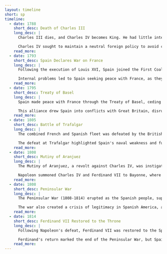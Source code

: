 ```yaml
---
layout: timeline
short: sp
timeline:
  - date: 1788
    short_desc: Death of Charles III
    long_desc: |
      Charles III dies, and Charles IV becomes King. He had little interest in government affairs, leaving them to his wife, Maria Luisa of Parma, and his prime minister, Manuel Godoy.

      Charles IV sought to maintain a neutral foreign policy to avoid conflict with Revolutionary France.
    read_more:
  - date: 1793
    short_desc: Spain Declares War on France
    long_desc: |
      Following the execution of Louis XVI, Spain joined the First Coalition against Revolutionary France. The war was a disaster for Spain, and its forces were pushed back across the Pyrenees.

      Internal problems led to Spain seeking peace with France, as they were concerned with maintaining its colonies.
    read_more:
  - date: 1795
    short_desc: Treaty of Basel
    long_desc: |
      Spain made peace with France through the Treaty of Basel, ceding territory on Hispaniola to France. Spain became allied with France against Great Britain.

      This alliance drew Spain into conflicts with Great Britain, disrupting its maritime trade and straining its economy.
    read_more:
  - date: 1805
    short_desc: Battle of Trafalgar
    long_desc: |
      The combined French and Spanish fleet was defeated by the British at the Battle of Trafalgar. This defeat destroyed much of the Spanish navy and disrupted communications with its American colonies.

      The defeat at Trafalgar highlighted Spain's naval weakness and further weakened its ability to control its empire.
    read_more:
  - date: 1808
    short_desc: Mutiny of Aranjuez
    long_desc: |
      The Mutiny of Aranjuez, a revolt against Charles IV, was instigated by supporters of Ferdinand VII. Charles IV was forced to abdicate in favor of his son Ferdinand VII, but Napoleon saw this as an opportunity to intervene.

      Napoleon summoned Charles IV and Ferdinand VII to Bayonne, where he pressured them both to abdicate and installed his brother Joseph Bonaparte as King of Spain.
    read_more:
  - date: 1808
    short_desc: Peninsular War
    long_desc: |
      The Peninsular War (1808-1814) erupted as the Spanish people, supported by British forces, resisted French occupation. This conflict was long and bloody, devastating Spain.

      The war also created a crisis of legitimacy in Spanish America, as colonies questioned the authority of Joseph Bonaparte's government and began to form their own juntas.
    read_more:
  - date: 1814
    short_desc: Ferdinand VII Restored to the Throne
    long_desc: |
      Following Napoleon's defeat, Ferdinand VII was restored to the Spanish throne. He returned to Spain in 1814.

      Ferdinand's return marked the end of the Peninsular War, but Spain's economy was shattered, and its colonial empire was on the verge of collapse.
    read_more:
---
```

